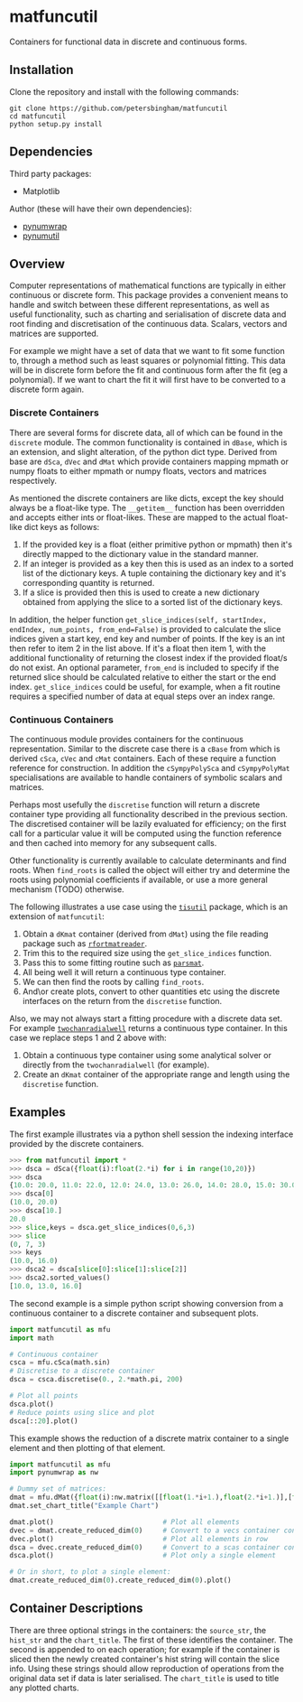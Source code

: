# matfuncutil
Containers for functional data in discrete and continuous forms.

## Installation

Clone the repository and install with the following commands:

    git clone https://github.com/petersbingham/matfuncutil
    cd matfuncutil
    python setup.py install
    
## Dependencies

Third party packages:
 - Matplotlib

Author (these will have their own dependencies):
 - [pynumwrap](https://github.com/petersbingham/pynumwrap)
 - [pynumutil](https://github.com/petersbingham/pynumutil)

## Overview

Computer representations of mathematical functions are typically in either continuous or discrete form. This package provides a convenient means to handle and switch between these different representations, as well as useful functionality, such as charting and serialisation of discrete data and root finding and discretisation of the continuous data. Scalars, vectors and matrices are supported.

For example we might have a set of data that we want to fit some function to, through a method such as least squares or polynomial fitting. This data will be in discrete form before the fit and continuous form after the fit (eg a polynomial). If we want to chart the fit it will first have to be converted to a discrete form again. 

### Discrete Containers

There are several forms for discrete data, all of which can be found in the `discrete` module. The common functionality is contained in `dBase`, which is an extension, and slight alteration, of the python dict type. Derived from base are `dSca`, `dVec` and `dMat` which provide containers mapping mpmath or numpy floats to either mpmath or numpy floats, vectors and matrices respectively.

As mentioned the discrete containers are like dicts, except the key should always be a float-like type. The `__getitem__` function has been overridden and accepts either ints or float-likes. These are mapped to the actual float-like dict keys as follows:
 1. If the provided key is a float (either primitive python or mpmath) then it's directly mapped to the dictionary value in the standard manner.
 2. If an integer is provided as a key then this is used as an index to a sorted list of the dictionary keys. A tuple containing the dictionary key and it's corresponding quantity is returned.
 3. If a slice is provided then this is used to create a new dictionary obtained from applying the slice to a sorted list of the dictionary keys.

In addition, the helper function `get_slice_indices(self, startIndex, endIndex, num_points, from_end=False)` is provided to calculate the slice indices given a start key, end key and number of points. If the key is an int then refer to item 2 in the list above. If it's a float then item 1, with the additional functionality of returning the closest index if the provided float/s do not exist. An optional parameter, `from_end` is included to specify if the returned slice should be calculated relative to either the start or the end index. `get_slice_indices` could be useful, for example, when a fit routine requires a specified number of data at equal steps over an index range.

### Continuous Containers

The continuous module provides containers for the continuous representation. Similar to the discrete case there is a `cBase` from which is derived `cSca`, `cVec` and `cMat` containers. Each of these require a function reference for construction. In addition the  `cSympyPolySca` and `cSympyPolyMat` specialisations are available to handle containers of symbolic scalars and matrices.

Perhaps most usefully the `discretise` function will return a discrete container type providing all functionality described in the previous section. The discretised container will be lazily evaluated for efficiency; on the first call for a particular value it will be computed using the function reference and then cached into memory for any subsequent calls.

Other functionality is currently available to calculate determinants and find roots. When `find_roots` is called the object will either try and determine the roots using polynomial coefficients if available, or use a more general mechanism (TODO) otherwise.

The following illustrates a use case using the [`tisutil`](https://github.com/petersbingham/tisutil) package, which is an extension of `matfuncutil`:
 1. Obtain a `dKmat` container (derived from `dMat`) using the file reading package such as [`rfortmatreader`](https://github.com/petersbingham/ukrmolmatreader).
 2. Trim this to the required size using the `get_slice_indices` function.
 3. Pass this to some fitting routine such as [`parsmat`](https://github.com/petersbingham/parsmat).
 4. All being well it will return a continuous type container.
 5. We can then find the roots by calling `find_roots`.
 6. And\or create plots, convert to other quantities etc using the discrete interfaces on the return from the `discretise` function.

Also, we may not always start a fitting procedure with a discrete data set. For example [`twochanradialwell`]( https://github.com/petersbingham/twochanradialwell) returns a continuous type container. In this case we replace steps 1 and 2 above with:
 1. Obtain a continuous type container using some analytical solver or directly from the `twochanradialwell` (for example).
 2. Create an `dKmat` container of the appropriate range and length using the `discretise` function.

## Examples

The first example illustrates via a python shell session the indexing interface provided by the discrete containers.
```python
>>> from matfuncutil import *
>>> dsca = dSca({float(i):float(2.*i) for i in range(10,20)})
>>> dsca
{10.0: 20.0, 11.0: 22.0, 12.0: 24.0, 13.0: 26.0, 14.0: 28.0, 15.0: 30.0, 16.0: 32.0, 17.0: 34.0, 18.0: 36.0, 19.0: 38.0}
>>> dsca[0]
(10.0, 20.0)
>>> dsca[10.]
20.0
>>> slice,keys = dsca.get_slice_indices(0,6,3)
>>> slice
(0, 7, 3)
>>> keys
(10.0, 16.0)
>>> dsca2 = dsca[slice[0]:slice[1]:slice[2]]
>>> dsca2.sorted_values()
[10.0, 13.0, 16.0]
```

The second example is a simple python script showing conversion from a continuous container to a discrete container and subsequent plots. 
```python
import matfuncutil as mfu
import math

# Continuous container
csca = mfu.cSca(math.sin)
# Discretise to a discrete container
dsca = csca.discretise(0., 2.*math.pi, 200)

# Plot all points
dsca.plot()
# Reduce points using slice and plot
dsca[::20].plot()
```

This example shows the reduction of a discrete matrix container to a single element and then plotting of that element.
```python
import matfuncutil as mfu
import pynumwrap as nw

# Dummy set of matrices:
dmat = mfu.dMat({float(i):nw.matrix([[float(1.*i+1.),float(2.*i+1.)],[float(3.*i+1.),float(4.*i+1.)]]) for i in range(10,20)}, units="Test")
dmat.set_chart_title("Example Chart")

dmat.plot()                           # Plot all elements
dvec = dmat.create_reduced_dim(0)     # Convert to a vecs container containing rows
dvec.plot()                           # Plot all elements in row
dsca = dvec.create_reduced_dim(0)     # Convert to a scas container containing single element
dsca.plot()                           # Plot only a single element

# Or in short, to plot a single element:
dmat.create_reduced_dim(0).create_reduced_dim(0).plot()
```

## Container Descriptions

There are three optional strings in the containers: the `source_str`, the `hist_str` and the `chart_title`. The first of these identifies the container. The second is appended to on each operation; for example if the container is sliced then the newly created container's hist string will contain the slice info. Using these strings should allow reproduction of operations from the original data set if data is later serialised. The `chart_title` is used to title any plotted charts.
